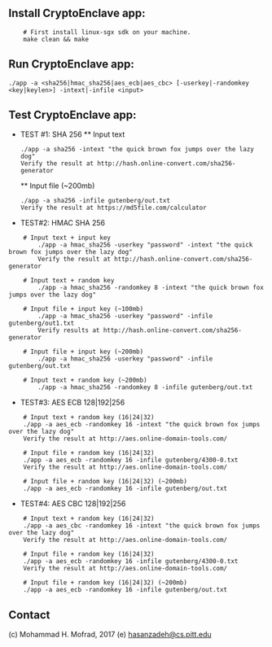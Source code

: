 ## Install CryptoEnclave app:
~~~~
	# First install linux-sgx sdk on your machine.
	make clean && make
~~~~

## Run CryptoEnclave app:
~~~~
./app -a <sha256|hmac_sha256|aes_ecb|aes_cbc> [-userkey|-randomkey <key|keylen>] -intext|-infile <input>
~~~~

## Test CryptoEnclave app:	
* TEST #1: SHA 256
	** Input text
	~~~~
	./app -a sha256 -intext "the quick brown fox jumps over the lazy dog"
	Verify the result at http://hash.online-convert.com/sha256-generator
	~~~~
	** Input file (~200mb)
	~~~~
	./app -a sha256 -infile gutenberg/out.txt
	Verify the result at https://md5file.com/calculator
	~~~~

* TEST#2: HMAC SHA 256
~~~~
	# Input text + input key
		./app -a hmac_sha256 -userkey "password" -intext "the quick brown fox jumps over the lazy dog"
		Verify the result at http://hash.online-convert.com/sha256-generator
		
	# Input text + random key	
		./app -a hmac_sha256 -randomkey 8 -intext "the quick brown fox jumps over the lazy dog"

	# Input file + input key (~100mb)
		./app -a hmac_sha256 -userkey "password" -infile gutenberg/out1.txt
		Verify results at http://hash.online-convert.com/sha256-generator

	# Input file + input key (~200mb)
		./app -a hmac_sha256 -userkey "password" -infile gutenberg/out.txt
		
	# Input text + random key (~200mb)
		./app -a hmac_sha256 -randomkey 8 -infile gutenberg/out.txt
~~~~

* TEST#3: AES ECB 128|192|256
~~~~
	# Input text + random key (16|24|32)
	./app -a aes_ecb -randomkey 16 -intext "the quick brown fox jumps over the lazy dog"
	Verify the result at http://aes.online-domain-tools.com/
	
	# Input file + random key (16|24|32)
	./app -a aes_ecb -randomkey 16 -infile gutenberg/4300-0.txt
	Verify the result at http://aes.online-domain-tools.com/
	
	# Input file + random key (16|24|32) (~200mb)
	./app -a aes_ecb -randomkey 16 -infile gutenberg/out.txt
~~~~

* TEST#4: AES CBC 128|192|256
~~~~
	# Input text + random key (16|24|32)
	./app -a aes_cbc -randomkey 16 -intext "the quick brown fox jumps over the lazy dog"
	Verify the result at http://aes.online-domain-tools.com/
	
	# Input file + random key (16|24|32)
	./app -a aes_ecb -randomkey 16 -infile gutenberg/4300-0.txt
	Verify the result at http://aes.online-domain-tools.com/

	# Input file + random key (16|24|32) (~200mb)
	./app -a aes_ecb -randomkey 16 -infile gutenberg/out.txt
~~~~

## Contact
(c) Mohammad H. Mofrad, 2017
(e) hasanzadeh@cs.pitt.edu
